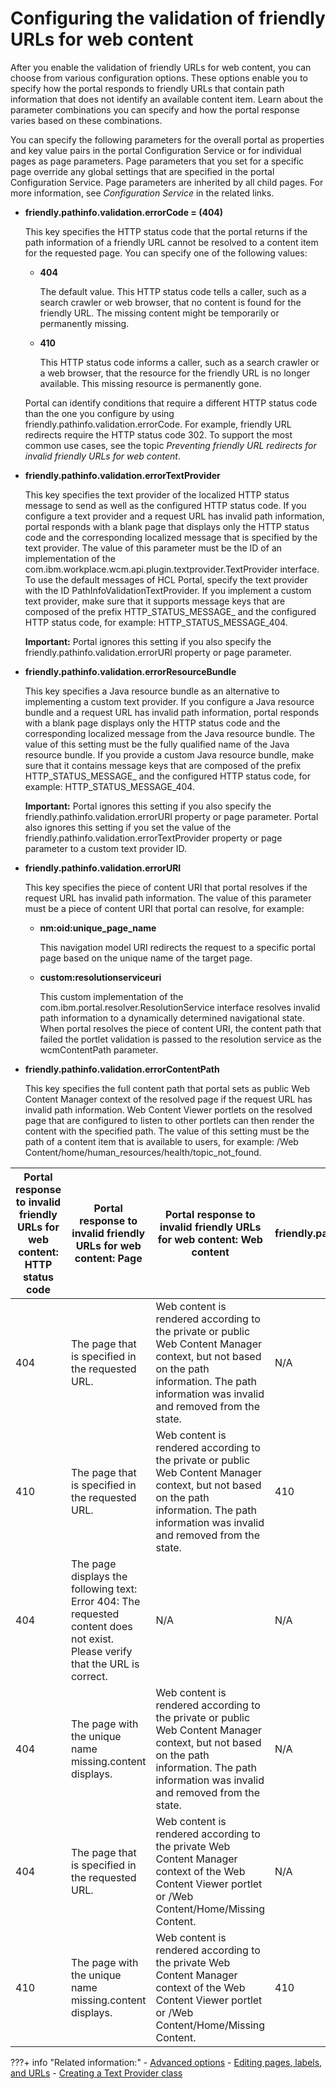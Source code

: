 # Configuring the validation of friendly URLs for web content

After you enable the validation of friendly URLs for web content, you can choose from various configuration options. These options enable you to specify how the portal responds to friendly URLs that contain path information that does not identify an available content item. Learn about the parameter combinations you can specify and how the portal response varies based on these combinations.

You can specify the following parameters for the overall portal as properties and key value pairs in the portal Configuration Service or for individual pages as page parameters. Page parameters that you set for a specific page override any global settings that are specified in the portal Configuration Service. Page parameters are inherited by all child pages. For more information, see *Configuration Service* in the related links.

-   **friendly.pathinfo.validation.errorCode = \(404\)**

    This key specifies the HTTP status code that the portal returns if the path information of a friendly URL cannot be resolved to a content item for the requested page. You can specify one of the following values:

    -   **404**

        The default value. This HTTP status code tells a caller, such as a search crawler or web browser, that no content is found for the friendly URL. The missing content might be temporarily or permanently missing.

    -   **410**

        This HTTP status code informs a caller, such as a search crawler or a web browser, that the resource for the friendly URL is no longer available. This missing resource is permanently gone.

    Portal can identify conditions that require a different HTTP status code than the one you configure by using friendly.pathinfo.validation.errorCode. For example, friendly URL redirects require the HTTP status code 302. To support the most common use cases, see the topic *Preventing friendly URL redirects for invalid friendly URLs for web content*.

-   **friendly.pathinfo.validation.errorTextProvider**

    This key specifies the text provider of the localized HTTP status message to send as well as the configured HTTP status code. If you configure a text provider and a request URL has invalid path information, portal responds with a blank page that displays only the HTTP status code and the corresponding localized message that is specified by the text provider. The value of this parameter must be the ID of an implementation of the com.ibm.workplace.wcm.api.plugin.textprovider.TextProvider interface. To use the default messages of HCL Portal, specify the text provider with the ID PathInfoValidationTextProvider. If you implement a custom text provider, make sure that it supports message keys that are composed of the prefix HTTP\_STATUS\_MESSAGE\_ and the configured HTTP status code, for example: HTTP\_STATUS\_MESSAGE\_404.

    **Important:** Portal ignores this setting if you also specify the friendly.pathinfo.validation.errorURI property or page parameter.

-   **friendly.pathinfo.validation.errorResourceBundle**

    This key specifies a Java resource bundle as an alternative to implementing a custom text provider. If you configure a Java resource bundle and a request URL has invalid path information, portal responds with a blank page displays only the HTTP status code and the corresponding localized message from the Java resource bundle. The value of this setting must be the fully qualified name of the Java resource bundle. If you provide a custom Java resource bundle, make sure that it contains message keys that are composed of the prefix HTTP\_STATUS\_MESSAGE\_ and the configured HTTP status code, for example: HTTP\_STATUS\_MESSAGE\_404.

    **Important:** Portal ignores this setting if you also specify the friendly.pathinfo.validation.errorURI property or page parameter. Portal also ignores this setting if you set the value of the friendly.pathinfo.validation.errorTextProvider property or page parameter to a custom text provider ID.

-   **friendly.pathinfo.validation.errorURI**

    This key specifies the piece of content URI that portal resolves if the request URL has invalid path information. The value of this parameter must be a piece of content URI that portal can resolve, for example:

    -   **nm:oid:unique\_page\_name**

        This navigation model URI redirects the request to a specific portal page based on the unique name of the target page.

    -   **custom:resolutionserviceuri**

        This custom implementation of the com.ibm.portal.resolver.ResolutionService interface resolves invalid path information to a dynamically determined navigational state. When portal resolves the piece of content URI, the content path that failed the portlet validation is passed to the resolution service as the wcmContentPath parameter.

-   **friendly.pathinfo.validation.errorContentPath**

    This key specifies the full content path that portal sets as public Web Content Manager context of the resolved page if the request URL has invalid path information. Web Content Viewer portlets on the resolved page that are configured to listen to other portlets can then render the content with the specified path. The value of this setting must be the path of a content item that is available to users, for example: /Web Content/home/human\_resources/health/topic\_not\_found.


|Portal response to invalid friendly URLs for web content: HTTP status code|Portal response to invalid friendly URLs for web content: Page|Portal response to invalid friendly URLs for web content: Web content|friendly.pathinfo.validation.errorCode|friendly.pathinfo.validation.errorTextProvider or friendly.pathinfo.validation.errorResourceBundle|friendly.pathinfo.validation.errorURI|friendly.pathinfo.validation.errorContentPath|
|--------------------------------------------------------------------------|--------------------------------------------------------------|---------------------------------------------------------------------|--------------------------------------|--------------------------------------------------------------------------------------------------|-------------------------------------|---------------------------------------------|
|404|The page that is specified in the requested URL.|Web content is rendered according to the private or public Web Content Manager context, but not based on the path information. The path information was invalid and removed from the state.|N/A|N/A|N/A|N/A|
|410|The page that is specified in the requested URL.|Web content is rendered according to the private or public Web Content Manager context, but not based on the path information. The path information was invalid and removed from the state.|410|N/A|N/A|N/A|
|404|The page displays the following text: Error 404: The requested content does not exist. Please verify that the URL is correct.|N/A|N/A|- <br/> **PathInfoValidationTextProvider** <br/> HTTP\_STATUS\_MESSAGE\_404=The requested content does not exist. Please verify that the URL is correct.|N/A|N/A|
|404|The page with the unique name missing.content displays.|Web content is rendered according to the private or public Web Content Manager context, but not based on the path information. The path information was invalid and removed from the state.|N/A|N/A|`nm:oid:missing.content`|N/A|
|404|The page that is specified in the requested URL.|Web content is rendered according to the private Web Content Manager context of the Web Content Viewer portlet or /Web Content/Home/Missing Content.|N/A|N/A|N/A|/Web Content/Home/Missing Content|
|410|The page with the unique name missing.content displays.|Web content is rendered according to the private Web Content Manager context of the Web Content Viewer portlet or /Web Content/Home/Missing Content.|410|N/A|`nm:oid:missing.content`|/Web Content/Home/Missing Content|


???+ info "Related information:"
    - [Advanced options](../../../../../wcm_user_assistance/editing_webcontent_portlet/editing_setting_of_web_content_viewer/wcm_config_wcmviewer_hadv.md)
    - [Editing pages, labels, and URLs](../../../../../../../../extend_dx/development_tools/portal_admin_tools/portal_user_interface/managing_pages/managing_page_properties/h_mp_edit_pages.md)
    - [Creating a Text Provider class](../../../../../../wcm_artifacts/wcm_dev/wcm_custom_plugin/wcm_dev_api_text_provider.md)

